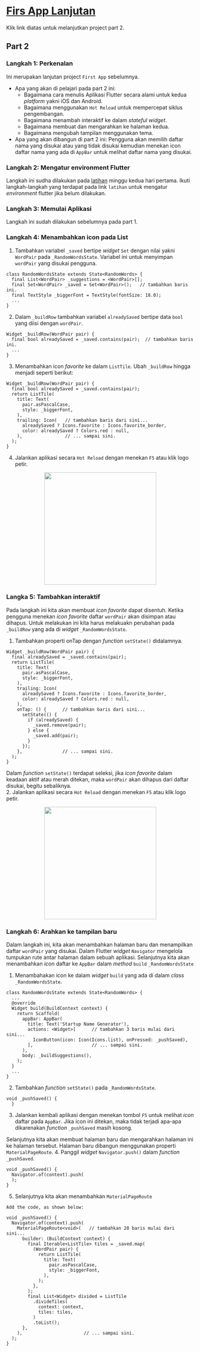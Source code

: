 # [Firs App Lanjutan](https://codelabs.developers.google.com/codelabs/first-flutter-app-pt2/#0)
Klik link diatas untuk melanjutkan project part 2.

## Part 2
### Langkah 1: Perkenalan
Ini merupakan lanjutan project `First App` sebelumnya.
- Apa yang akan di pelajari pada part 2 ini:
    * Bagaimana cara menulis Aplikasi Flutter secara alami untuk kedua *platform* yakni iOS dan Android.
    * Bagaimana menggunakan `Hot Reload` untuk mempercepat siklus pengembangan.
    * Bagaimana menambah interaktif ke dalam *stateful widget*.
    * Bagaimana membuat dan mengarahkan ke halaman kedua.
    * Bagaimana mengubah tampilan menggunakan tema.
- Apa yang akan dibangun di part 2 ini:
Pengguna akan memilih daftar nama yang disukai atau yang tidak disukai kemudian menekan icon daftar nama yang ada di `AppBar` untuk melihat daftar nama yang disukai.
### Langkah 2: Mengatur environment Flutter
Langkah ini sudha dilakukan pada [latihan](https://github.com/riansyahrobi8/praxis-academy/tree/master/novice/-02-01/latihan) minggu kedua hari pertama. Ikuti langkah-langkah yang terdapat pada link `latihan` untuk mengatur *environment* flutter jika belum dilakukan.
### Langkah 3: Memulai Aplikasi
Langkah ini sudah dilakukan sebelumnya pada part 1.
### Langkah 4: Menambahkan icon pada List
1. Tambahkan variabel `_saved` bertipe *widget* `Set` dengan nilai yakni `WordPair` pada `_RandomWordsState`. Variabel ini untuk menyimpan `wordPair` yang disukai pengguna.
```
class RandomWordsState extends State<RandomWords> {
  final List<WordPair> _suggestions = <WordPair>[];
  final Set<WordPair> _saved = Set<WordPair>();   // tambahkan baris ini.
  final TextStyle _biggerFont = TextStyle(fontSize: 18.0);
  ...
}
```
2. Dalam `_buildRow` tambahkan variabel `alreadySaved` bertipe data `bool` yang diisi dengan `wordPair`.
```
Widget _buildRow(WordPair pair) {
  final bool alreadySaved = _saved.contains(pair);  // tambahkan baris ini.
  ...
}
```
3. Menambahkan icon *favorite* ke dalam `ListTile`. Ubah `_buildRow` hingga menjadi seperti berikut:
```
Widget _buildRow(WordPair pair) {
  final bool alreadySaved = _saved.contains(pair);
  return ListTile(
    title: Text(
      pair.asPascalCase,
      style: _biggerFont,
    ),
    trailing: Icon(   // tambahkan baris dari sini... 
      alreadySaved ? Icons.favorite : Icons.favorite_border,
      color: alreadySaved ? Colors.red : null,
    ),                // ... sampai sini.
  );
}
```
4. Jalankan aplikasi secara `Hot Reload` dengan menekan `F5` atau klik logo petir.
<p align="center">
    <img src="https://github.com/riansyahrobi8/praxis-academy/blob/master/novice/-02-01/kasus/gambar/part21.png" width="300">
</p>

### Langka 5: Tambahkan interaktif
Pada langkah ini kita akan membuat *icon favorite* dapat disentuh. Ketika pengguna menekan *icon favorite* daftar `wordPair` akan disimpan atau dihapus. Untuk melakukan ini kita harus melakuakn perubahan pada `_buildRow` yang ada di *widget* `_RandomWordsState`.
1. Tambahkan properti onTap dengan *function* `setState()` didalamnya.
```
Widget _buildRow(WordPair pair) {
  final alreadySaved = _saved.contains(pair);
  return ListTile(
    title: Text(
      pair.asPascalCase,
      style: _biggerFont,
    ),
    trailing: Icon(
      alreadySaved ? Icons.favorite : Icons.favorite_border,
      color: alreadySaved ? Colors.red : null,
    ),
    onTap: () {      // tambahkan baris dari sini...
      setState(() {
        if (alreadySaved) {
          _saved.remove(pair);
        } else { 
          _saved.add(pair); 
        } 
      });
    },               // ... sampai sini.
  );
}
```
Dalam *function* `setState()` terdapat seleksi, jika *icon favorite* dalam keadaan aktif atau merah ditekan, maka `wordPair` akan dihapus dari daftar disukai, begitu sebaliknya.
<br/>
2. Jalankan aplikasi secara `Hot Reload` dengan menekan `F5` atau klik logo petir.
<p align="center">
  <img src="https://github.com/riansyahrobi8/praxis-academy/blob/master/novice/-02-01/kasus/gambar/part22.png" width="300">
</p>

### Langkah 6: Arahkan ke tampilan baru
Dalam langkah ini, kita akan menambahkan halaman baru dan menampilkan daftar `wordPair` yang disukai. Dalam Flutter *widget* `Navigator` mengelola tumpukan rute antar halaman dalam sebuah aplikasi. Selanjutnya kita akan menambahkan *icon* daftar ke `AppBar` dalam *method* `build` `_RandomWordsState`
1. Menambahakan icon ke dalam *widget* `build` yang ada di dalam *class* `_RandomWordsState`.
```
class RandomWordsState extends State<RandomWords> {
  ...
  @override
  Widget build(BuildContext context) {
    return Scaffold(
      appBar: AppBar(
        title: Text('Startup Name Generator'),
        actions: <Widget>[      // tambahkan 3 baris mulai dari sini...
          IconButton(icon: Icon(Icons.list), onPressed: _pushSaved),
        ],                      // ... sampai sini.
      ),
      body: _buildSuggestions(),
    );
  }
  ...
}
```
2. Tambahkan *function* `setState()` pada `_RandomWordsState`.
```
void _pushSaved() {
  }
```
3. Jalankan kembali aplikasi dengan menekan tombol `F5` untuk melihat *icon* daftar pada `AppBar`. Jika icon ini ditekan, maka tidak terjadi apa-apa dikarenakan *function* `_pushSaved` masih kosong. 

Selanjutnya kita akan membuat halaman baru dan mengarahkan halaman ini ke halaman tersebut. Halaman baru dibangun menggunakan properti `MaterialPageRoute`.
4. Panggil *widget* `Navigator.push()` dalam *function* `_pushSaved`.
```
void _pushSaved() {
  Navigator.of(context).push(
  );
}
```
5. Selanjutnya kita akan menambahkan `MaterialPageRoute`
```
Add the code, as shown below:

void _pushSaved() {
  Navigator.of(context).push(
    MaterialPageRoute<void>(   // tambahkan 20 baris mulai dari sini...
      builder: (BuildContext context) {
        final Iterable<ListTile> tiles = _saved.map(
          (WordPair pair) {
            return ListTile(
              title: Text(
                pair.asPascalCase,
                style: _biggerFont,
              ),
            );
          },
        );
        final List<Widget> divided = ListTile
          .divideTiles(
            context: context,
            tiles: tiles,
          )
          .toList();
      },
    ),                       // ... sampai sini.
  );
}
```